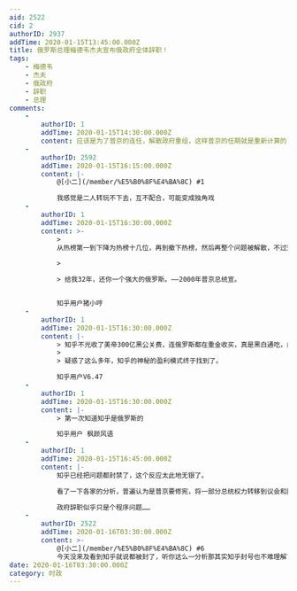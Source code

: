 ```yaml
---
aid: 2522
cid: 2
authorID: 2937
addTime: 2020-01-15T13:45:00.000Z
title: 俄罗斯总理梅德韦杰夫宣布俄政府全体辞职！
tags:
    - 梅德韦
    - 杰夫
    - 俄政府
    - 辞职
    - 总理
comments:
    -
        authorID: 1
        addTime: 2020-01-15T14:30:00.000Z
        content: 应该是为了普京的连任，解散政府重组，这样普京的任期就是重新计算的，因为俄宪法规定不允许总统总理连任三届，但不限制任职次数
    -
        authorID: 2592
        addTime: 2020-01-15T16:15:00.000Z
        content: |-
            @[小二](/member/%E5%B0%8F%E4%BA%8C) #1

            我感觉是二人转玩不下去，互不配合，可能变成独角戏
    -
        authorID: 1
        addTime: 2020-01-15T16:30:00.000Z
        content: >-
            >
            从热榜第一到下降为热榜十几位，再到撤下热榜，然后再整个问题被解散，不过短短一小时多而已，众多回答中可是包括了人民网，新华社，环球时报，经济日报等等媒体的回答，而且他们都还是高票噢。

            > 

            > 给我32年，还你一个强大的俄罗斯。——2000年普京总统宣。


            知乎用户猪小哼
    -
        authorID: 1
        addTime: 2020-01-15T16:30:00.000Z
        content: |-
            > 知乎不光收了美帝300亿黑公关费，连俄罗斯都在重金收买，真是黑白通吃，闷声发大财啊！
            > 
            > 疑惑了这么多年，知乎的神秘的盈利模式终于找到了。

            知乎用户V6.47
    -
        authorID: 1
        addTime: 2020-01-15T16:30:00.000Z
        content: |-
            > 第一次知道知乎是俄罗斯的

            知乎用户 枫颜风语
    -
        authorID: 1
        addTime: 2020-01-15T16:45:00.000Z
        content: |-
            知乎已经把问题都封禁了，这个反应太此地无银了。

            看了一下各家的分析，普遍认为是普京要修宪，将一部分总统权力转移到议会和国家安全委员会手中，削弱继任总统权力，以达到垂帘听政的目的。

            政府辞职似乎只是个程序问题……
    -
        authorID: 2522
        addTime: 2020-01-16T03:30:00.000Z
        content: >-
            @[小二](/member/%E5%B0%8F%E4%BA%8C) #6
            今天没来及看到知乎就说都被封了，听你这么一分析那其实知乎封号也不难理解了，就是求胜欲强呗。前几天还在搞发言实名制，这次这新闻一出要是风向都去讨论修宪连任了，再来几个煽风点火的话题容易聊到本朝身上，知乎可能是本着多一事不如少一事的态度吧。
date: 2020-01-16T03:30:00.000Z
category: 时政
---
```



